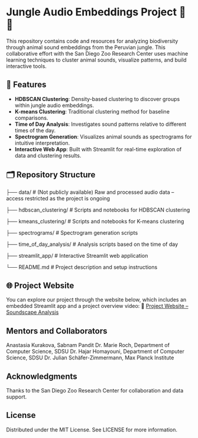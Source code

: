 # Jungle Audio Embeddings Project 🌿🐒

This repository contains code and resources for analyzing biodiversity through animal sound embeddings from the Peruvian jungle. This collaborative effort with the San Diego Zoo Research Center uses machine learning techniques to cluster animal sounds, visualize patterns, and build interactive tools.


## 🚀 Features

- **HDBSCAN Clustering**: Density-based clustering to discover groups within jungle audio embeddings.
- **K-means Clustering**: Traditional clustering method for baseline comparisons.
- **Time of Day Analysis**: Investigates sound patterns relative to different times of the day.
- **Spectrogram Generation**: Visualizes animal sounds as spectrograms for intuitive interpretation.
- **Interactive Web App**: Built with Streamlit for real-time exploration of data and clustering results.


## 🗂 Repository Structure

├── data/ # (Not publicly available) Raw and processed audio data – access restricted as the project is ongoing

├── hdbscan_clustering/ # Scripts and notebooks for HDBSCAN clustering

├── kmeans_clustering/ # Scripts and notebooks for K-means clustering

├── spectrograms/ # Spectrogram generation scripts

├── time_of_day_analysis/ # Analysis scripts based on the time of day

├── streamlit_app/ # Interactive Streamlit web application

└── README.md # Project description and setup instructions

## 🌐 Project Website
You can explore our project through the website below, which includes an embedded Streamlit app and a project overview video:
🔗 [Project Website – Soundscape Analysis](https://sites.google.com/sdsu.edu/soundscape-analysis/home)

## Mentors and Collaborators
Anastasia Kurakova, Sabnam Pandit
Dr. Marie Roch, Department of Computer Science, SDSU
Dr. Hajar Homayouni, Department of Computer Science, SDSU
Dr. Julian Schäfer-Zimmermann, Max Planck Institute

## Acknowledgments
Thanks to the San Diego Zoo Research Center for collaboration and data support.

## License
Distributed under the MIT License. See LICENSE for more information.
